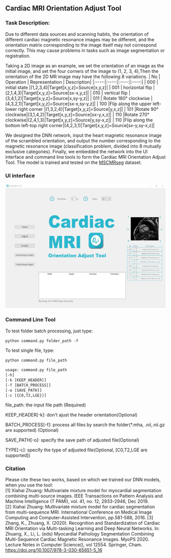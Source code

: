 ## Cardiac MRI Orientation Adjust Tool

### Task Description:
Due to different data sources and scanning habits, the orientation of different cardiac magnetic resonance images may be different, and the orientation matrix corresponding to the image itself may not correspond correctly. This may cause problems in tasks such as image segmentation or registration.  

Taking a 2D image as an example, we set the orientation of an image as the initial image, and set the four corners of the image to (1, 2, 3, 4),Then the orientation of the 2D MR image may have the following 8 variations.
| No | Operation | Representation | Description|
|:----:|:----:|:----:|:----:|
| 000 | initial state |(1,2,3,4)|Target[x,y,z]=Source[x,y,z]|
| 001 | horizontal flip |(2,1,4,3)|Target[x,y,z]=Source[sx-x,y,z]|
| 010 | vertical flip |(3,4,1,2)|Target[x,y,z]=Source[x,sy-y,z]|
| 011 | Rotate 180° clockwise |(4,3,2,1)|Target[x,y,z]=Source[sx-x,sy-y,z]|
| 100 |Flip along the upper left-lower right corner |(1,3,2,4)|Target[x,y,z]=Source[y,x,z]|
| 101 |Rotate 90° clockwise|(3,1,4,2)|Target[x,y,z]=Source[sx-y,x,z]|
| 110 |Rotate 270° clockwise|(2,4,1,3)|Target[x,y,z]=Source[y,sy-x,z]|
| 110 |Flip along the bottom left-top right corner|(4,2,3,1)|Target[x,y,z]=Source[sx-y,sy-x,z]|


We designed the DNN network, input the heart magnetic resonance image of the scrambled orientation, and output the number corresponding to the magnetic resonance image (classification problem, divided into 8 mutually exclusive categories). Finally, we embedded the network into the UI interface and command line tools to form the Cardiac MRI Orientation Adjust Tool. The model is trained and tested on the [MSCMRseg](https://zmiclab.github.io/zxh/0/mscmrseg19/data.html) dataset.

### UI interface


![UI Interface](./data/demo.jpg)


### Command Line Tool

To test folder batch processing, just type:
```
python command.py folder_path -f   
```
To test single file, type: 
```
python command.py file_path  
```

```
usage: command.py file_path
[-h] 
[-k [KEEP_HEADER]] 
[-f [BATCH_PROCESS]]
[-o [SAVE_PATH]] 
[-c [{C0,T2,LGE}]]
```

file_path: the input file path (Required)  

KEEP_HEADER[-k]:  don't ajust the header orientation(Optional)  

BATCH_PROCESS[-f]:  process all files by search the folder(*.mha, *.nii,*.nii.gz are supported) (Optional)  

SAVE_PATH[-o]: specify the save path of adjusted file(Optional)  

TYPE[-c]: specify the type of adjusted file(Optional, [C0,T2,LGE are supported])  

### Citation
Please cite these two works, based on which we trained our DNN models, when you use the tool:  
[1] Xiahai Zhuang: Multivariate mixture model for myocardial segmentation combining multi-source images. IEEE Transactions on Pattern Analysis and Machine Intelligence (T PAMI), vol. 41, no. 12, 2933-2946, Dec 2019.   
[2] Xiahai Zhuang: Multivariate mixture model for cardiac segmentation from multi-sequence MRI.  International Conference on Medical Image Computing and Computer-Assisted Intervention, pp.581-588, 2016. 
[3] Zhang, K., Zhuang, X. (2020). Recognition and Standardization of Cardiac MRI Orientation via Multi-tasking Learning and Deep Neural Networks. In: Zhuang, X., Li, L. (eds) Myocardial Pathology Segmentation Combining Multi-Sequence Cardiac Magnetic Resonance Images. MyoPS 2020. Lecture Notes in Computer Science(), vol 12554. Springer, Cham. https://doi.org/10.1007/978-3-030-65651-5_16
